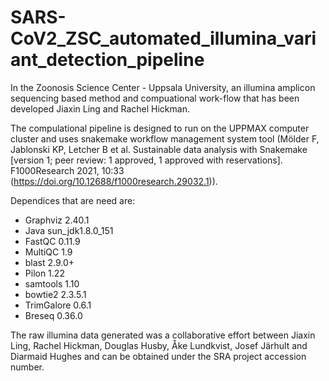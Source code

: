 # SARS-CoV2_ZSC_automated_illumina_variant_detection_pipeline

In the Zoonosis Science Center - Uppsala University, an illumina amplicon sequencing based method and compuational work-flow that has been developed Jiaxin Ling and Rachel Hickman.

The compulational pipeline is designed to run on the UPPMAX computer cluster and uses snakemake workflow management system tool (Mölder F, Jablonski KP, Letcher B et al. Sustainable data analysis with Snakemake [version 1; peer review: 1 approved, 1 approved with reservations]. F1000Research 2021, 10:33 (https://doi.org/10.12688/f1000research.29032.1)).

Dependices that are need are:
- Graphviz 2.40.1
- Java sun_jdk1.8.0_151
- FastQC 0.11.9 
- MultiQC 1.9 
- blast 2.9.0+ 
- Pilon 1.22 
- samtools 1.10  
- bowtie2 2.3.5.1 
- TrimGalore 0.6.1
- Breseq 0.36.0

The raw illumina data generated was a collaborative effort between Jiaxin Ling, Rachel Hickman, Douglas Husby, Åke Lundkvist, Josef Järhult and Diarmaid Hughes and can be obtained under the SRA project accession number.
